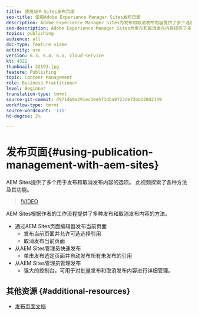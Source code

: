 ```yaml
---
title: 使用AEM Sites发布页面
seo-title: 使用Adobe Experience Manager Sites发布页面
description: Adobe Experience Manager Sites为发布和取消发布内容提供了多个选项。 此视频探索了各种方法及其功能。
seo-description: Adobe Experience Manager Sites为发布和取消发布内容提供了多个选项。 此视频探索了各种方法及其功能。
topics: publishing
audience: all
doc-type: feature video
activity: use
version: 6.3, 6.4, 6.5, cloud-service
kt: 4322
thumbnail: 32193.jpg
feature: Publishing
topic: Content Management
role: Business Practitioner
level: Beginner
translation-type: tm+mt
source-git-commit: d9714b9a291ec3ee5f3dba9723de72bb120d2149
workflow-type: tm+mt
source-wordcount: '171'
ht-degree: 2%

---
```



# 发布页面{#using-publication-management-with-aem-sites}

AEM Sites提供了多个用于发布和取消发布内容的选项。 此视频探索了各种方法及其功能。

>[!VIDEO](https://video.tv.adobe.com/v/32193?quality=12&learn=on)

AEM Sites根据作者的工作流程提供了多种发布和取消发布内容的方法。

* 通过AEM Sites页面编辑器发布当前页面
   * 发布当前页面并允许可选选择引用
   * 取消发布当前页面
* 从AEM Sites管理员快速发布
   * 单击发布选定页面并自动发布所有未发布的引用
* 从AEM Sites管理员管理发布
   * 强大的控制台，可用于对批量发布和取消发布内容进行详细管理。

## 其他资源 {#additional-resources}

* [发布页面文档](https://docs.adobe.com/content/help/en/experience-manager-65/authoring/authoring/publishing-pages.html)
